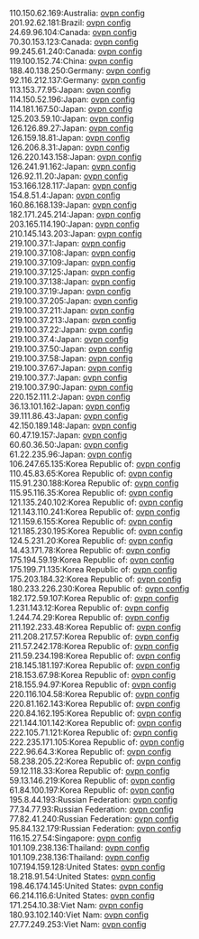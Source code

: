 110.150.62.169:Australia: [ovpn config](vpn/110_150_62_169.ovpn)  
201.92.62.181:Brazil: [ovpn config](vpn/201_92_62_181.ovpn)  
24.69.96.104:Canada: [ovpn config](vpn/24_69_96_104.ovpn)  
70.30.153.123:Canada: [ovpn config](vpn/70_30_153_123.ovpn)  
99.245.61.240:Canada: [ovpn config](vpn/99_245_61_240.ovpn)  
119.100.152.74:China: [ovpn config](vpn/119_100_152_74.ovpn)  
188.40.138.250:Germany: [ovpn config](vpn/188_40_138_250.ovpn)  
92.116.212.137:Germany: [ovpn config](vpn/92_116_212_137.ovpn)  
113.153.77.95:Japan: [ovpn config](vpn/113_153_77_95.ovpn)  
114.150.52.196:Japan: [ovpn config](vpn/114_150_52_196.ovpn)  
114.181.167.50:Japan: [ovpn config](vpn/114_181_167_50.ovpn)  
125.203.59.10:Japan: [ovpn config](vpn/125_203_59_10.ovpn)  
126.126.89.27:Japan: [ovpn config](vpn/126_126_89_27.ovpn)  
126.159.18.81:Japan: [ovpn config](vpn/126_159_18_81.ovpn)  
126.206.8.31:Japan: [ovpn config](vpn/126_206_8_31.ovpn)  
126.220.143.158:Japan: [ovpn config](vpn/126_220_143_158.ovpn)  
126.241.91.162:Japan: [ovpn config](vpn/126_241_91_162.ovpn)  
126.92.11.20:Japan: [ovpn config](vpn/126_92_11_20.ovpn)  
153.166.128.117:Japan: [ovpn config](vpn/153_166_128_117.ovpn)  
154.8.51.4:Japan: [ovpn config](vpn/154_8_51_4.ovpn)  
160.86.168.139:Japan: [ovpn config](vpn/160_86_168_139.ovpn)  
182.171.245.214:Japan: [ovpn config](vpn/182_171_245_214.ovpn)  
203.165.114.190:Japan: [ovpn config](vpn/203_165_114_190.ovpn)  
210.145.143.203:Japan: [ovpn config](vpn/210_145_143_203.ovpn)  
219.100.37.1:Japan: [ovpn config](vpn/219_100_37_1.ovpn)  
219.100.37.108:Japan: [ovpn config](vpn/219_100_37_108.ovpn)  
219.100.37.109:Japan: [ovpn config](vpn/219_100_37_109.ovpn)  
219.100.37.125:Japan: [ovpn config](vpn/219_100_37_125.ovpn)  
219.100.37.138:Japan: [ovpn config](vpn/219_100_37_138.ovpn)  
219.100.37.19:Japan: [ovpn config](vpn/219_100_37_19.ovpn)  
219.100.37.205:Japan: [ovpn config](vpn/219_100_37_205.ovpn)  
219.100.37.211:Japan: [ovpn config](vpn/219_100_37_211.ovpn)  
219.100.37.213:Japan: [ovpn config](vpn/219_100_37_213.ovpn)  
219.100.37.22:Japan: [ovpn config](vpn/219_100_37_22.ovpn)  
219.100.37.4:Japan: [ovpn config](vpn/219_100_37_4.ovpn)  
219.100.37.50:Japan: [ovpn config](vpn/219_100_37_50.ovpn)  
219.100.37.58:Japan: [ovpn config](vpn/219_100_37_58.ovpn)  
219.100.37.67:Japan: [ovpn config](vpn/219_100_37_67.ovpn)  
219.100.37.7:Japan: [ovpn config](vpn/219_100_37_7.ovpn)  
219.100.37.90:Japan: [ovpn config](vpn/219_100_37_90.ovpn)  
220.152.111.2:Japan: [ovpn config](vpn/220_152_111_2.ovpn)  
36.13.101.162:Japan: [ovpn config](vpn/36_13_101_162.ovpn)  
39.111.86.43:Japan: [ovpn config](vpn/39_111_86_43.ovpn)  
42.150.189.148:Japan: [ovpn config](vpn/42_150_189_148.ovpn)  
60.47.19.157:Japan: [ovpn config](vpn/60_47_19_157.ovpn)  
60.60.36.50:Japan: [ovpn config](vpn/60_60_36_50.ovpn)  
61.22.235.96:Japan: [ovpn config](vpn/61_22_235_96.ovpn)  
106.247.65.135:Korea Republic of: [ovpn config](vpn/106_247_65_135.ovpn)  
110.45.83.65:Korea Republic of: [ovpn config](vpn/110_45_83_65.ovpn)  
115.91.230.188:Korea Republic of: [ovpn config](vpn/115_91_230_188.ovpn)  
115.95.116.35:Korea Republic of: [ovpn config](vpn/115_95_116_35.ovpn)  
121.135.240.102:Korea Republic of: [ovpn config](vpn/121_135_240_102.ovpn)  
121.143.110.241:Korea Republic of: [ovpn config](vpn/121_143_110_241.ovpn)  
121.159.6.155:Korea Republic of: [ovpn config](vpn/121_159_6_155.ovpn)  
121.185.230.195:Korea Republic of: [ovpn config](vpn/121_185_230_195.ovpn)  
124.5.231.20:Korea Republic of: [ovpn config](vpn/124_5_231_20.ovpn)  
14.43.171.78:Korea Republic of: [ovpn config](vpn/14_43_171_78.ovpn)  
175.194.59.19:Korea Republic of: [ovpn config](vpn/175_194_59_19.ovpn)  
175.199.71.135:Korea Republic of: [ovpn config](vpn/175_199_71_135.ovpn)  
175.203.184.32:Korea Republic of: [ovpn config](vpn/175_203_184_32.ovpn)  
180.233.226.230:Korea Republic of: [ovpn config](vpn/180_233_226_230.ovpn)  
182.172.59.107:Korea Republic of: [ovpn config](vpn/182_172_59_107.ovpn)  
1.231.143.12:Korea Republic of: [ovpn config](vpn/1_231_143_12.ovpn)  
1.244.74.29:Korea Republic of: [ovpn config](vpn/1_244_74_29.ovpn)  
211.192.233.48:Korea Republic of: [ovpn config](vpn/211_192_233_48.ovpn)  
211.208.217.57:Korea Republic of: [ovpn config](vpn/211_208_217_57.ovpn)  
211.57.242.178:Korea Republic of: [ovpn config](vpn/211_57_242_178.ovpn)  
211.59.234.198:Korea Republic of: [ovpn config](vpn/211_59_234_198.ovpn)  
218.145.181.197:Korea Republic of: [ovpn config](vpn/218_145_181_197.ovpn)  
218.153.67.98:Korea Republic of: [ovpn config](vpn/218_153_67_98.ovpn)  
218.155.94.97:Korea Republic of: [ovpn config](vpn/218_155_94_97.ovpn)  
220.116.104.58:Korea Republic of: [ovpn config](vpn/220_116_104_58.ovpn)  
220.81.162.143:Korea Republic of: [ovpn config](vpn/220_81_162_143.ovpn)  
220.84.162.195:Korea Republic of: [ovpn config](vpn/220_84_162_195.ovpn)  
221.144.101.142:Korea Republic of: [ovpn config](vpn/221_144_101_142.ovpn)  
222.105.71.121:Korea Republic of: [ovpn config](vpn/222_105_71_121.ovpn)  
222.235.171.105:Korea Republic of: [ovpn config](vpn/222_235_171_105.ovpn)  
222.96.64.3:Korea Republic of: [ovpn config](vpn/222_96_64_3.ovpn)  
58.238.205.22:Korea Republic of: [ovpn config](vpn/58_238_205_22.ovpn)  
59.12.118.33:Korea Republic of: [ovpn config](vpn/59_12_118_33.ovpn)  
59.13.146.219:Korea Republic of: [ovpn config](vpn/59_13_146_219.ovpn)  
61.84.100.197:Korea Republic of: [ovpn config](vpn/61_84_100_197.ovpn)  
195.8.44.193:Russian Federation: [ovpn config](vpn/195_8_44_193.ovpn)  
77.34.77.93:Russian Federation: [ovpn config](vpn/77_34_77_93.ovpn)  
77.82.41.240:Russian Federation: [ovpn config](vpn/77_82_41_240.ovpn)  
95.84.132.179:Russian Federation: [ovpn config](vpn/95_84_132_179.ovpn)  
116.15.27.54:Singapore: [ovpn config](vpn/116_15_27_54.ovpn)  
101.109.238.136:Thailand: [ovpn config](vpn/101_109_238_136.ovpn)  
101.109.238.136:Thailand: [ovpn config](vpn/101_109_238_136.ovpn)  
107.194.159.128:United States: [ovpn config](vpn/107_194_159_128.ovpn)  
18.218.91.54:United States: [ovpn config](vpn/18_218_91_54.ovpn)  
198.46.174.145:United States: [ovpn config](vpn/198_46_174_145.ovpn)  
66.214.116.6:United States: [ovpn config](vpn/66_214_116_6.ovpn)  
171.254.10.38:Viet Nam: [ovpn config](vpn/171_254_10_38.ovpn)  
180.93.102.140:Viet Nam: [ovpn config](vpn/180_93_102_140.ovpn)  
27.77.249.253:Viet Nam: [ovpn config](vpn/27_77_249_253.ovpn)  
